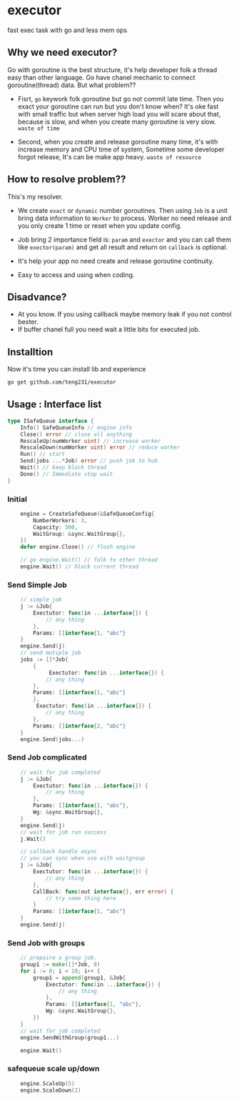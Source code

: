# executor
fast exec task with go and less mem ops


## Why we need executor?

Go with goroutine is the best structure, it's help developer folk a thread easy than other language.
Go have chanel mechanic to connect goroutine(thread) data.
But what problem??

- Fisrt, `go` keywork folk goroutine but go not commit late time. Then you exact your goroutine can run but you don't know when? It's oke fast with small traffic but when server high load you will scare about that, because is slow, and when you create many goroutine is very slow. `waste of time`

- Second, when you create and release goroutine many time, it's with increase memory and CPU time of system, Sometime some developer forgot release, It's can be make app heavy. `waste of resource`

## How to resolve problem??

This's my resolver.

- We create `exact` or `dynamic` number goroutines. Then using `Job` is a unit bring data information to `Worker` to process. Worker no need release and you only create 1 time or reset when you update config.

- Job bring 2 importance field is: `param` and `exector` and you can call them like `exector(param)` and get all result and return on `callback` is optional.
- It's help your app no need create and release goroutine continuity.
- Easy to access and using when coding.

## Disadvance?

- At you know. If you using callback maybe memory leak if you not control bester.
- If buffer chanel full you need wait a little bits for executed job.

## Installtion

Now it's time you can install lib and experience

```bash
go get github.com/teng231/executor
```

## Usage : Interface list
```go
type ISafeQueue interface {
	Info() SafeQueueInfo // engine info
	Close() error // close all anything
	RescaleUp(numWorker uint) // increase worker
	RescaleDown(numWorker uint) error // reduce worker
	Run() // start
	Send(jobs ...*Job) error // push job to hub
	Wait() // keep block thread
	Done() // Immediate stop wait
}
```

### Initial
```go
    engine = CreateSafeQueue(&SafeQueueConfig{
        NumberWorkers: 3,
        Capacity: 500,
        WaitGroup: &sync.WaitGroup{},
    })
    defer engine.Close() // flush engine

    // go engine.Wait() // folk to other thread
    engine.Wait() // block current thread
```
### Send Simple Job
```go
    // simple job
    j := &Job{
        Exectutor: func(in ...interface{}) {
            // any thing
        },
        Params: []interface{1, "abc"}
    }
    engine.Send(j)
    // send mutiple job
    jobs := []*Job{
        {
             Exectutor: func(in ...interface{}) {
            // any thing
        },
        Params: []interface{1, "abc"}
        },
         Exectutor: func(in ...interface{}) {
            // any thing
        },
        Params: []interface{2, "abc"}
    }
    engine.Send(jobs...)
```

### Send Job complicated
```go
    // wait for job completed
    j := &Job{
        Exectutor: func(in ...interface{}) {
            // any thing
        },
        Params: []interface{1, "abc"},
        Wg: &sync.WaitGroup{},
    }
    engine.Send(j)
    // wait for job run success
    j.Wait()

    // callback handle async
    // you can sync when use with waitgroup
    j := &Job{
        Exectutor: func(in ...interface{}) {
            // any thing
        },
        CallBack: func(out interface{}, err error) {
            // try some thing here
        }
        Params: []interface{1, "abc"}
    }
    engine.Send(j)
```


### Send Job with groups
```go
    // prepaire a group job.
	group1 := make([]*Job, 0)
	for i := 0; i < 10; i++ {
		group1 = append(group1, &Job{
            Exectutor: func(in ...interface{}) {
                // any thing
            },
            Params: []interface{1, "abc"},
            Wg: &sync.WaitGroup{},
        })
	}
    // wait for job completed
	engine.SendWithGroup(group1...)

    engine.Wait()
```

### safequeue scale up/down

```go
    engine.ScaleUp(5)
    engine.ScaleDown(2)
```

